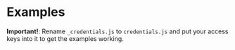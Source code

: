 Examples
========

__Important!__: Rename `_credentials.js` to `credentials.js` and put your access keys into it to get
the examples working.

